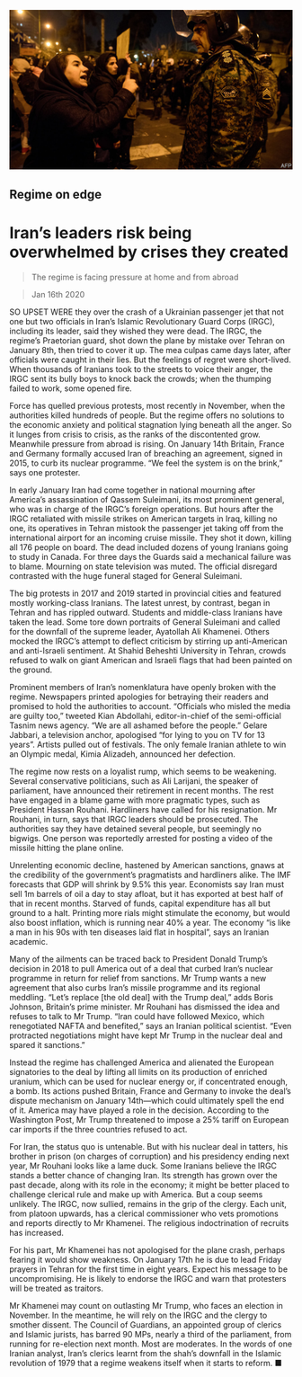 ![](./images/20200118_blp904.jpg)

## Regime on edge

# Iran’s leaders risk being overwhelmed by crises they created

> The regime is facing pressure at home and from abroad

> Jan 16th 2020

SO UPSET WERE they over the crash of a Ukrainian passenger jet that not one but two officials in Iran’s Islamic Revolutionary Guard Corps (IRGC), including its leader, said they wished they were dead. The IRGC, the regime’s Praetorian guard, shot down the plane by mistake over Tehran on January 8th, then tried to cover it up. The mea culpas came days later, after officials were caught in their lies. But the feelings of regret were short-lived. When thousands of Iranians took to the streets to voice their anger, the IRGC sent its bully boys to knock back the crowds; when the thumping failed to work, some opened fire.

Force has quelled previous protests, most recently in November, when the authorities killed hundreds of people. But the regime offers no solutions to the economic anxiety and political stagnation lying beneath all the anger. So it lunges from crisis to crisis, as the ranks of the discontented grow. Meanwhile pressure from abroad is rising. On January 14th Britain, France and Germany formally accused Iran of breaching an agreement, signed in 2015, to curb its nuclear programme. “We feel the system is on the brink,” says one protester.

In early January Iran had come together in national mourning after America’s assassination of Qassem Suleimani, its most prominent general, who was in charge of the IRGC’s foreign operations. But hours after the IRGC retaliated with missile strikes on American targets in Iraq, killing no one, its operatives in Tehran mistook the passenger jet taking off from the international airport for an incoming cruise missile. They shot it down, killing all 176 people on board. The dead included dozens of young Iranians going to study in Canada. For three days the Guards said a mechanical failure was to blame. Mourning on state television was muted. The official disregard contrasted with the huge funeral staged for General Suleimani.

The big protests in 2017 and 2019 started in provincial cities and featured mostly working-class Iranians. The latest unrest, by contrast, began in Tehran and has rippled outward. Students and middle-class Iranians have taken the lead. Some tore down portraits of General Suleimani and called for the downfall of the supreme leader, Ayatollah Ali Khamenei. Others mocked the IRGC’s attempt to deflect criticism by stirring up anti-American and anti-Israeli sentiment. At Shahid Beheshti University in Tehran, crowds refused to walk on giant American and Israeli flags that had been painted on the ground.

Prominent members of Iran’s nomenklatura have openly broken with the regime. Newspapers printed apologies for betraying their readers and promised to hold the authorities to account. “Officials who misled the media are guilty too,” tweeted Kian Abdollahi, editor-in-chief of the semi-official Tasnim news agency. “We are all ashamed before the people.” Gelare Jabbari, a television anchor, apologised “for lying to you on TV for 13 years”. Artists pulled out of festivals. The only female Iranian athlete to win an Olympic medal, Kimia Alizadeh, announced her defection.

The regime now rests on a loyalist rump, which seems to be weakening. Several conservative politicians, such as Ali Larijani, the speaker of parliament, have announced their retirement in recent months. The rest have engaged in a blame game with more pragmatic types, such as President Hassan Rouhani. Hardliners have called for his resignation. Mr Rouhani, in turn, says that IRGC leaders should be prosecuted. The authorities say they have detained several people, but seemingly no bigwigs. One person was reportedly arrested for posting a video of the missile hitting the plane online.

Unrelenting economic decline, hastened by American sanctions, gnaws at the credibility of the government’s pragmatists and hardliners alike. The IMF forecasts that GDP will shrink by 9.5% this year. Economists say Iran must sell 1m barrels of oil a day to stay afloat, but it has exported at best half of that in recent months. Starved of funds, capital expenditure has all but ground to a halt. Printing more rials might stimulate the economy, but would also boost inflation, which is running near 40% a year. The economy “is like a man in his 90s with ten diseases laid flat in hospital”, says an Iranian academic.

Many of the ailments can be traced back to President Donald Trump’s decision in 2018 to pull America out of a deal that curbed Iran’s nuclear programme in return for relief from sanctions. Mr Trump wants a new agreement that also curbs Iran’s missile programme and its regional meddling. “Let’s replace [the old deal] with the Trump deal,” adds Boris Johnson, Britain’s prime minister. Mr Rouhani has dismissed the idea and refuses to talk to Mr Trump. “Iran could have followed Mexico, which renegotiated NAFTA and benefited,” says an Iranian political scientist. “Even protracted negotiations might have kept Mr Trump in the nuclear deal and spared it sanctions.”

Instead the regime has challenged America and alienated the European signatories to the deal by lifting all limits on its production of enriched uranium, which can be used for nuclear energy or, if concentrated enough, a bomb. Its actions pushed Britain, France and Germany to invoke the deal’s dispute mechanism on January 14th—which could ultimately spell the end of it. America may have played a role in the decision. According to the Washington Post, Mr Trump threatened to impose a 25% tariff on European car imports if the three countries refused to act.

For Iran, the status quo is untenable. But with his nuclear deal in tatters, his brother in prison (on charges of corruption) and his presidency ending next year, Mr Rouhani looks like a lame duck. Some Iranians believe the IRGC stands a better chance of changing Iran. Its strength has grown over the past decade, along with its role in the economy; it might be better placed to challenge clerical rule and make up with America. But a coup seems unlikely. The IRGC, now sullied, remains in the grip of the clergy. Each unit, from platoon upwards, has a clerical commissioner who vets promotions and reports directly to Mr Khamenei. The religious indoctrination of recruits has increased.

For his part, Mr Khamenei has not apologised for the plane crash, perhaps fearing it would show weakness. On January 17th he is due to lead Friday prayers in Tehran for the first time in eight years. Expect his message to be uncompromising. He is likely to endorse the IRGC and warn that protesters will be treated as traitors.

Mr Khamenei may count on outlasting Mr Trump, who faces an election in November. In the meantime, he will rely on the IRGC and the clergy to smother dissent. The Council of Guardians, an appointed group of clerics and Islamic jurists, has barred 90 MPs, nearly a third of the parliament, from running for re-election next month. Most are moderates. In the words of one Iranian analyst, Iran’s clerics learnt from the shah’s downfall in the Islamic revolution of 1979 that a regime weakens itself when it starts to reform. ■